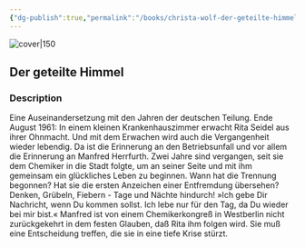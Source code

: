 ```yaml
---
{"dg-publish":true,"permalink":"/books/christa-wolf-der-geteilte-himmel/","title":"\"Der geteilte Himmel\"","tags":["classic","contemporary"]}
---
```




![cover|150](http://books.google.com/books/content?id=slRcAAAAMAAJ&printsec=frontcover&img=1&zoom=1&source=gbs_api)

## Der geteilte Himmel

### Description

Eine Auseinandersetzung mit den Jahren der deutschen Teilung. Ende August 1961: In einem kleinen Krankenhauszimmer erwacht Rita Seidel aus ihrer Ohnmacht. Und mit dem Erwachen wird auch die Vergangenheit wieder lebendig. Da ist die Erinnerung an den Betriebsunfall und vor allem die Erinnerung an Manfred Herrfurth. Zwei Jahre sind vergangen, seit sie dem Chemiker in die Stadt folgte, um an seiner Seite und mit ihm gemeinsam ein glückliches Leben zu beginnen. Wann hat die Trennung begonnen? Hat sie die ersten Anzeichen einer Entfremdung übersehen? Denken, Grübeln, Fiebern - Tage und Nächte hindurch! »Ich gebe Dir Nachricht, wenn Du kommen sollst. Ich lebe nur für den Tag, da Du wieder bei mir bist.« Manfred ist von einem Chemikerkongreß in Westberlin nicht zurückgekehrt in dem festen Glauben, daß Rita ihm folgen wird. Sie muß eine Entscheidung treffen, die sie in eine tiefe Krise stürzt.
```